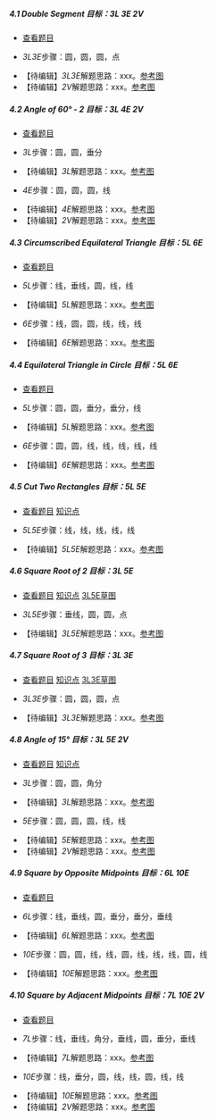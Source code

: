 ##### 4.1 Double Segment *目标：3L 3E 2V*
- [查看题目](images/level/c-double-seg.png) 
+ *3L3E*步骤：圆，圆，圆，点
- 【待编辑】*3L3E*解题思路：xxx。[参考图](images/solved/4.1.3L3E.png)
- 【待编辑】*2V*解题思路：xxx。[参考图](images/solved/4.1.2V.png)


##### 4.2 Angle of 60° - 2 *目标：3L 4E 2V*
- [查看题目](images/level/angle60-drop.png) 
+ *3L*步骤：圆，圆，垂分
- 【待编辑】*3L*解题思路：xxx。[参考图](images/solved/4.2.3L.png)
+ *4E*步骤：圆，圆，圆，线
- 【待编辑】*4E*解题思路：xxx。[参考图](images/solved/4.2.4E.png)
- 【待编辑】*2V*解题思路：xxx。[参考图](images/solved/4.2.2V.png)


##### 4.3 Circumscribed Equilateral Triangle *目标：5L 6E*
- [查看题目](images/level/equilateral-about-circle.png) 
+ *5L*步骤：线，垂线，圆，线，线
- 【待编辑】*5L*解题思路：xxx。[参考图](images/solved/4.3.5L.png)
+ *6E*步骤：线，圆，圆，线，线，线
- 【待编辑】*6E*解题思路：xxx。[参考图](images/solved/4.3.6E.png)


##### 4.4 Equilateral Triangle in Circle *目标：5L 6E*
- [查看题目](images/level/equilateral-in-circle.png) 
+ *5L*步骤：圆，圆，垂分，垂分，线
- 【待编辑】*5L*解题思路：xxx。[参考图](images/solved/4.4.5L.png)
+ *6E*步骤：圆，圆，线，线，线，线，线
- 【待编辑】*6E*解题思路：xxx。[参考图](images/solved/4.4.6E.png)


##### 4.5 Cut Two Rectangles *目标：5L 5E*
- [查看题目](images/level/cut2-rectangles.png) [知识点](images/hints/Fact-RectCenter.png) 
+ *5L5E*步骤：线，线，线，线，线
- 【待编辑】*5L5E*解题思路：xxx。[参考图](images/solved/4.5.5L5E.png)


##### 4.6 Square Root of 2 *目标：3L 5E*
- [查看题目](images/level/sqrt2.png) [知识点](images/hints/Fact-Pythagoras.png) [3L5E草图](images/hints/Draft-Sqrt2.png) 
+ *3L5E*步骤：垂线，圆，圆，点
- 【待编辑】*3L5E*解题思路：xxx。[参考图](images/solved/4.6.3L5E.png)


##### 4.7 Square Root of 3 *目标：3L 3E*
- [查看题目](images/level/sqrt3.png) [知识点](images/hints/Fact-Pythagoras.png) [3L3E草图](images/hints/Draft-Sqrt3.png) 
+ *3L3E*步骤：圆，圆，圆，点
- 【待编辑】*3L3E*解题思路：xxx。[参考图](images/solved/4.7.3L3E.png)


##### 4.8 Angle of 15° *目标：3L 5E 2V*
- [查看题目](images/level/angle15.png) [知识点](images/hints/Fact-CentralAngle.png) 
+ *3L*步骤：圆，圆，角分
- 【待编辑】*3L*解题思路：xxx。[参考图](images/solved/4.8.3L.png)
+ *5E*步骤：圆，圆，圆，线，线
- 【待编辑】*5E*解题思路：xxx。[参考图](images/solved/4.8.5E.png)
- 【待编辑】*2V*解题思路：xxx。[参考图](images/solved/4.8.2V.png)


##### 4.9 Square by Opposite Midpoints *目标：6L 10E*
- [查看题目](images/level/square-by-opp-midpoints.png) 
+ *6L*步骤：线，垂线，圆，垂分，垂分，垂线
- 【待编辑】*6L*解题思路：xxx。[参考图](images/solved/4.9.6L.png)
+ *10E*步骤：圆，圆，线，线，圆，线，线，线，圆，线
- 【待编辑】*10E*解题思路：xxx。[参考图](images/solved/4.9.10E.png)


##### 4.10 Square by Adjacent Midpoints *目标：7L 10E 2V*
- [查看题目](images/level/square-by-adj-midpoints.png) 
+ *7L*步骤：线，垂线，角分，垂线，圆，垂分，垂线
- 【待编辑】*7L*解题思路：xxx。[参考图](images/solved/4.10.7L.png)
+ *10E*步骤：线，垂分，圆，线，线，圆，线，线
- 【待编辑】*10E*解题思路：xxx。[参考图](images/solved/4.10.10E.png)
- 【待编辑】*2V*解题思路：xxx。[参考图](images/solved/4.10.2V.png)

